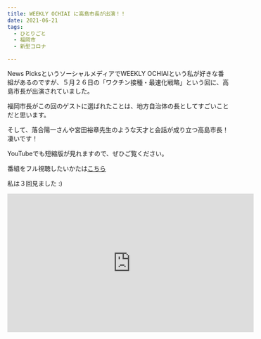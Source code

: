 ```yaml
---
title: WEEKLY OCHIAI に高島市長が出演！！
date: 2021-06-21
tags:
  - ひとりごと
  - 福岡市
  - 新型コロナ

---
```


News PicksというソーシャルメディアでWEEKLY OCHIAIという私が好きな番組があるのですが、５月２６日の「ワクチン接種・最速化戦略」という回に、高島市長が出演されていました。

福岡市長がこの回のゲストに選ばれたことは、地方自治体の長としてすごいことだと思います。

そして、落合陽一さんや宮田裕章先生のような天才と会話が成り立つ高島市長！凄いです！

YouTubeでも短縮版が見れますので、ぜひご覧ください。

番組をフル視聴したいかたは[こちら](https://newspicks.com/live-movie/1278?invoker=ln_youtube_movie_seut210527_wo-wkcn-yt-com&utm_source=youtube&utm_medium=movie&utm_campaign=wo-wkcn-yt-com)

私は３回見ました :)

<iframe width="560" height="315" src="https://www.youtube.com/embed/LpdktdHrsgk" title="YouTube video player" frameborder="0" allow="accelerometer; autoplay; clipboard-write; encrypted-media; gyroscope; picture-in-picture" allowfullscreen></iframe>
